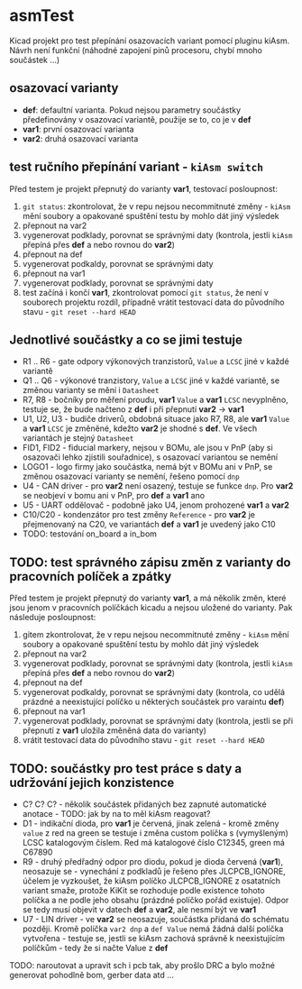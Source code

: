 # asmTest
Kicad projekt pro test přepínání osazovacích variant pomocí pluginu kiAsm. Návrh není funkční (náhodné zapojení pinů procesoru, chybí mnoho součástek ...)

## osazovací varianty
- **def**: defaultní varianta. Pokud nejsou parametry součástky předefinovány v osazovací variantě, použije se to, co je v **def**
- **var1**: první osazovací varianta
- **var2**: druhá osazovací varianta

## test ručního přepínání variant - `kiAsm switch`
Před testem je projekt přepnutý do varianty **var1**, testovací posloupnost:
1) `git status`: zkontrolovat, že v repu nejsou necommitnuté změny - `kiAsm` mění soubory a opakované spuštění testu by mohlo dát jiný výsledek
2) přepnout na var2
3) vygenerovat podklady, porovnat se správnými daty (kontrola, jestli `kiAsm` přepíná přes **def** a nebo rovnou do **var2**)
4) přepnout na def
5) vygenerovat podkaldy, porovnat se správnými daty
6) přepnout na var1
7) vygenerovat podklady, porovnat se správnými daty
8) test začíná i končí **var1**, zkontrolovat pomocí `git status`, že není v souborech projektu rozdíl, případně vrátit testovací data do původního stavu - `git reset --hard HEAD`

## Jednotlivé součástky a co se jimi testuje
- R1 .. R6 - gate odpory výkonových tranzistorů, `Value` a `LCSC` jiné v každé variantě 
- Q1 .. Q6 - výkonové tranzistory, `Value` a `LCSC` jiné v každé variantě, se změnou varianty se mění i `Datasheet`
- R7, R8 - bočníky pro měření proudu, **var1** `Value` a **var1** `LCSC` nevyplněno, testuje se, že bude načteno z **def** i při přepnutí **var2** -> **var1**
- U1, U2, U3 - budiče driverů, obdobná situace jako R7, R8, ale **var1** `Value` a **var1** `LCSC` je změněné, kdežto **var2**  je shodné s **def**. Ve všech variantách je stejný `Datasheet` 
- FID1, FID2 - fiducial markery, nejsou v BOMu, ale jsou v PnP (aby si osazovači lehko zjistili souřadnice), s osazovací variantou se nemění
- LOGO1 - logo firmy jako součástka, nemá být v BOMu ani v PnP, se změnou osazovací varianty se nemění, řešeno pomocí `dnp`
- U4 - CAN driver - pro **var2** není osazený, testuje se funkce `dnp`. Pro **var2** se neobjeví v bomu ani v PnP, pro **def** a **var1** ano
- U5 - UART oddělovač - podobně jako U4, jenom prohozené **var1** a **var2**
- C10/C20 - kondenzátor pro test změny `Reference` - pro **var2** je přejmenovaný na C20, ve variantách **def** a **var1** je uvedený jako C10
- TODO: testování on_board a in_bom

## TODO: test správného zápisu změn z varianty do pracovních políček a zpátky
Před testem je projekt přepnutý do varianty **var1**, a má několik změn, které jsou jenom v pracovních políčkách kicadu a nejsou uložené do varianty. Pak následuje posloupnost:
1) gitem zkontrolovat, že v repu nejsou necommitnuté změny - `kiAsm` mění soubory a opakované spuštění testu by mohlo dát jiný výsledek
2) přepnout na var2
3) vygenerovat podklady, porovnat se správnými daty (kontrola, jestli `kiAsm` přepíná přes **def** a nebo rovnou do **var2**)
4) přepnout na def
5) vygenerovat podkaldy, porovnat se správnými daty (kontrola, co udělá prázdné a neexistující políčko u některých součástek pro varaintu **def**)
6) přepnout na var1
7) vygenerovat podklady, porovnat se správnými daty (kontrola, jestli se při přepnutí z **var1** uložila změněná data do varianty)
8) vrátit testovací data do původního stavu - `git reset --hard HEAD`

## TODO: součástky pro test práce s daty a udržování jejich konzistence
- C? C? C? - několik součástek přidaných bez zapnuté automatické anotace - TODO: jak by na to měl kiAsm reagovat?
- D1 - indikační dioda, pro **var1** je červená, jinak zelená - kromě změny `value` z red na green se testuje i změna custom políčka s (vymyšleným) LCSC katalogovým číslem. Red má katalogové číslo C12345, green má C67890
- R9 - druhý předřadný odpor pro diodu, pokud je dioda červená (**var1**), neosazuje se - vynechání z podkladů je řešeno přes JLCPCB_IGNORE, účelem je vyzkoušet, že kiAsm políčko JLCPCB_IGNORE z osatatních variant smaže, protože KiKit se rozhoduje podle existence tohoto políčka a ne podle jeho obsahu (prázdné políčko pořád existuje). Odpor se tedy musí objevit v datech **def** a **var2**, ale nesmí být ve **var1**
- U7 - LIN driver - ve **var2** se neosazuje, součástka přidaná do schématu později. Kromě políčka `var2 dnp` a `def Value` nemá žádná další políčka vytvořena - testuje se, jestli se kiAsm zachová správně k neexistujícím políčkům - tedy že si načte Value z **def** 


TODO: naroutovat a upravit sch i pcb tak, aby prošlo DRC a bylo možné generovat pohodlně bom, gerber data atd ...